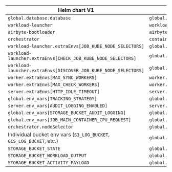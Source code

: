 | Helm chart V1                                                        | Helm chart V2                                          |
| -------------------------------------------------------------------- | ------------------------------------------------------ |
| `global.database.database`                                           | `global.database.name`                                 |
| `workload-launcher`                                                  | `workloadLauncher`                                     |
| `airbyte-bootloader`                                                 | `airbyteBootloader`                                    |
| `orchestrator`                                                       | `containerOrchestrator`                                |
| `workload-launcher.extraEnvs[JOB_KUBE_NODE_SELECTORS]`               | `global.jobs.kube.nodeSelector`                        |
| `workload-launcher.extraEnvs[CHECK_JOB_KUBE_NODE_SELECTORS]`         | `global.jobs.kube.scheduling.check.nodeSelectors`      |
| `workload-launcher.extraEnvs[DISCOVER_JOB_KUBE_NODE_SELECTORS]`      | `global.jobs.kube.scheduling.discover.nodeSelectors`   |
| `worker.extraEnvs[MAX_SYNC_WORKERS]`                                 | `worker.maxSyncWorkers`                                |
| `worker.extraEnvs[MAX_CHECK_WORKERS]`                                | `worker.maxCheckWorkers`                               |
| `server.extraEnvs[HTTP_IDLE_TIMEOUT]`                                | `server.httpIdleTimeout`                               |
| `global.env_vars[TRACKING_STRATEGY]`                                 | `global.tracking.strategy`                             |
| `server.env_vars[AUDIT_LOGGING_ENABLED]`                             | `server.auditLoggingEnabled`                           |
| `global.env_vars[STORAGE_BUCKET_AUDIT_LOGGING]`                      | `global.storage.bucket.auditLogging`                   |
| `global.env_vars[JOB_MAIN_CONTAINER_CPU_REQUEST]`                    | `global.workloads.resources.mainContainer.cpu.request` |
| `orchestrator.nodeSelector`                                          | `global.jobs.kube.nodeSelector`                        |
| Individual bucket env vars (`S3_LOG_BUCKET`, `GCS_LOG_BUCKET`, etc.) | `global.storage.bucket.log`                            |
| `STORAGE_BUCKET_STATE`                                               | `global.storage.bucket.state`                          |
| `STORAGE_BUCKET_WORKLOAD_OUTPUT`                                     | `global.storage.bucket.workloadOutput`                 |
| `STORAGE_BUCKET_ACTIVITY_PAYLOAD`                                    | `global.storage.bucket.activityPayload`                |
